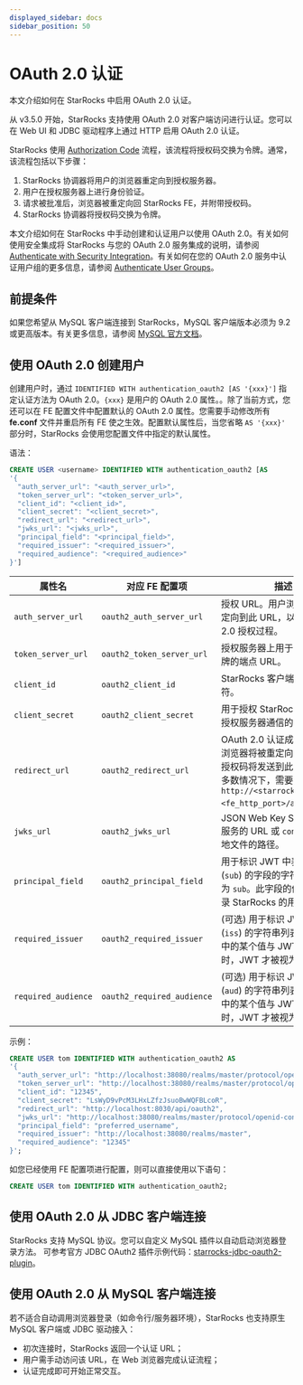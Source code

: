 ```yaml
---
displayed_sidebar: docs
sidebar_position: 50
---
```


# OAuth 2.0 认证

本文介绍如何在 StarRocks 中启用 OAuth 2.0 认证。

从 v3.5.0 开始，StarRocks 支持使用 OAuth 2.0 对客户端访问进行认证。您可以在 Web UI 和 JDBC 驱动程序上通过 HTTP 启用 OAuth 2.0 认证。

StarRocks 使用 [Authorization Code](https://tools.ietf.org/html/rfc6749#section-1.3.1) 流程，该流程将授权码交换为令牌。通常，该流程包括以下步骤：

1. StarRocks 协调器将用户的浏览器重定向到授权服务器。
2. 用户在授权服务器上进行身份验证。
3. 请求被批准后，浏览器被重定向回 StarRocks FE，并附带授权码。
4. StarRocks 协调器将授权码交换为令牌。

本文介绍如何在 StarRocks 中手动创建和认证用户以使用 OAuth 2.0。有关如何使用安全集成将 StarRocks 与您的 OAuth 2.0 服务集成的说明，请参阅 [Authenticate with Security Integration](./security_integration.md)。有关如何在您的 OAuth 2.0 服务中认证用户组的更多信息，请参阅 [Authenticate User Groups](../group_provider.md)。

## 前提条件

如果您希望从 MySQL 客户端连接到 StarRocks，MySQL 客户端版本必须为 9.2 或更高版本。有关更多信息，请参阅 [MySQL 官方文档](https://dev.mysql.com/doc/refman/9.2/en/openid-pluggable-authentication.html)。

## 使用 OAuth 2.0 创建用户

创建用户时，通过 `IDENTIFIED WITH authentication_oauth2 [AS '{xxx}']` 指定认证方法为 OAuth 2.0。`{xxx}` 是用户的 OAuth 2.0 属性。。除了当前方式，您还可以在 FE 配置文件中配置默认的 OAuth 2.0 属性。您需要手动修改所有 **fe.conf** 文件并重启所有 FE 使之生效。配置默认属性后，当您省略 `AS '{xxx}'` 部分时，StarRocks 会使用您配置文件中指定的默认属性。

语法：

```SQL
CREATE USER <username> IDENTIFIED WITH authentication_oauth2 [AS 
'{
  "auth_server_url": "<auth_server_url>",
  "token_server_url": "<token_server_url>",
  "client_id": "<client_id>",
  "client_secret": "<client_secret>",
  "redirect_url": "<redirect_url>",
  "jwks_url": "<jwks_url>",
  "principal_field": "<principal_field>",
  "required_issuer": "<required_issuer>",
  "required_audience": "<required_audience>"
}']
```

| 属性名               | 对应 FE 配置项               | 描述                                                                                           |
| ------------------- | -------------------------- | ---------------------------------------------------------------------------------------------- |
| `auth_server_url`   | `oauth2_auth_server_url`   | 授权 URL。用户浏览器将被重定向到此 URL，以开始 OAuth 2.0 授权过程。                                    |
| `token_server_url`  | `oauth2_token_server_url`  | 授权服务器上用于获取访问令牌的端点 URL。                                                              |
| `client_id`         | `oauth2_client_id`         | StarRocks 客户端的公共标识符。                                                                     |
| `client_secret`     | `oauth2_client_secret`     | 用于授权 StarRocks 客户端与授权服务器通信的密钥。                                                     |
| `redirect_url`      | `oauth2_redirect_url`      | OAuth 2.0 认证成功后，用户浏览器将被重定向到的 URL。授权码将发送到此 URL。在大多数情况下，需要配置为 `http://<starrocks_fe_url>:<fe_http_port>/api/oauth2`。|
| `jwks_url`          | `oauth2_jwks_url`          | JSON Web Key Set (JWKS) 服务的 URL 或 `conf` 目录下本地文件的路径。                                  |
| `principal_field`   | `oauth2_principal_field`   | 用于标识 JWT 中表示主体 (`sub`) 的字段的字符串。默认值为 `sub`。此字段的值必须与登录 StarRocks 的用户名相同。|
| `required_issuer`   | `oauth2_required_issuer`   | (可选) 用于标识 JWT 中发行者 (`iss`) 的字符串列表。仅当列表中的某个值与 JWT 发行者匹配时，JWT 才被视为有效。  |
| `required_audience` | `oauth2_required_audience` | (可选) 用于标识 JWT 中受众 (`aud`) 的字符串列表。仅当列表中的某个值与 JWT 受众匹配时，JWT 才被视为有效。     |

示例：

```SQL
CREATE USER tom IDENTIFIED WITH authentication_oauth2 AS 
'{
  "auth_server_url": "http://localhost:38080/realms/master/protocol/openid-connect/auth",
  "token_server_url": "http://localhost:38080/realms/master/protocol/openid-connect/token",
  "client_id": "12345",
  "client_secret": "LsWyD9vPcM3LHxLZfzJsuoBwWQFBLcoR",
  "redirect_url": "http://localhost:8030/api/oauth2",
  "jwks_url": "http://localhost:38080/realms/master/protocol/openid-connect/certs",
  "principal_field": "preferred_username",
  "required_issuer": "http://localhost:38080/realms/master",
  "required_audience": "12345"
}';
```

如您已经使用 FE 配置项进行配置，则可以直接使用以下语句：

```SQL
CREATE USER tom IDENTIFIED WITH authentication_oauth2;
```

## 使用 OAuth 2.0 从 JDBC 客户端连接

StarRocks 支持 MySQL 协议。您可以自定义 MySQL 插件以自动启动浏览器登录方法。
可参考官方 JDBC OAuth2 插件示例代码：[starrocks-jdbc-oauth2-plugin](https://github.com/StarRocks/starrocks/tree/main/contrib/starrocks-jdbc-oauth2-plugin)。

## 使用 OAuth 2.0 从 MySQL 客户端连接

若不适合自动调用浏览器登录（如命令行/服务器环境），StarRocks 也支持原生 MySQL 客户端或 JDBC 驱动接入：
- 初次连接时，StarRocks 返回一个认证 URL；
- 用户需手动访问该 URL，在 Web 浏览器完成认证流程；
- 认证完成即可开始正常交互。
